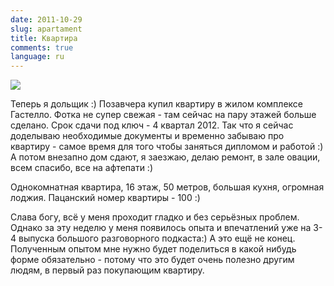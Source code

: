```yaml
---
date: 2011-10-29
slug: apartament
title: Квартира
comments: true
language: ru
---
```


<p><img src="/images/apartament/my.jpg"></p>

Теперь я дольщик :) Позавчера купил квартиру в жилом комплексе Гастелло. Фотка не супер
свежая - там сейчас на пару этажей больше сделано. Срок сдачи под ключ - 4
квартал 2012. Так что я сейчас доделываю необходимые документы и временно
забываю про квартиру - самое время для того чтобы заняться дипломом и работой
:) А потом внезапно дом сдают, я заезжаю, делаю ремонт, в зале овации, всем
спасибо, все на афтепати :)

Однокомнатная квартира, 16 этаж, 50 метров, большая кухня, огромная лоджия.
Пацанский номер квартиры - 100 :)

Слава богу, всё у меня проходит гладко и без серьёзных проблем. Однако за эту
неделю у меня появилось опыта и впечатлений уже на 3-4 выпуска большого
разговорного подкаста:) А это ещё не конец. Полученным опытом мне нужно будет
поделиться в какой нибудь форме обязательно - потому что это будет очень
полезно другим людям, в первый раз покупающим квартиру.

